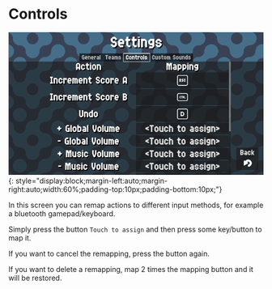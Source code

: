 # Controls

![Controls](../assets/controls.png "Controls"){: style="display:block;margin-left:auto;margin-right:auto;width:60%;padding-top:10px;padding-bottom:10px;"}

In this screen you can remap actions to different input methods, for example a bluetooth gamepad/keyboard.

Simply press the button `Touch to assign` and then press some key/button to map it.

If you want to cancel the remapping, press the button again.

If you want to delete a remapping, map 2 times the mapping button and it will be restored.
